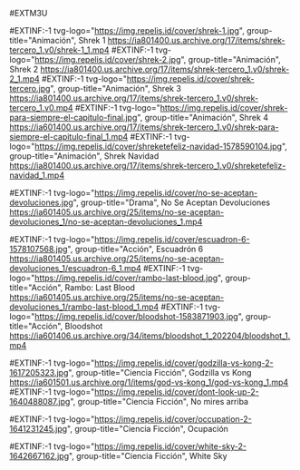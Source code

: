 #EXTM3U

#EXTINF:-1 tvg-logo="https://img.repelis.id/cover/shrek-1.jpg", group-title="Animación", Shrek 1
https://ia801400.us.archive.org/17/items/shrek-tercero_1.v0/shrek-1_1.mp4
#EXTINF:-1 tvg-logo="https://img.repelis.id/cover/shrek-2.jpg", group-title="Animación", Shrek 2
https://ia801400.us.archive.org/17/items/shrek-tercero_1.v0/shrek-2_1.mp4
#EXTINF:-1 tvg-logo="https://img.repelis.id/cover/shrek-tercero.jpg", group-title="Animación", Shrek 3
https://ia801400.us.archive.org/17/items/shrek-tercero_1.v0/shrek-tercero_1.v0.mp4
#EXTINF:-1 tvg-logo="https://img.repelis.id/cover/shrek-para-siempre-el-capitulo-final.jpg", group-title="Animación", Shrek 4
https://ia601400.us.archive.org/17/items/shrek-tercero_1.v0/shrek-para-siempre-el-capitulo-final_1.mp4
#EXTINF:-1 tvg-logo="https://img.repelis.id/cover/shreketefeliz-navidad-1578590104.jpg", group-title="Animación", Shrek Navidad
https://ia801400.us.archive.org/17/items/shrek-tercero_1.v0/shreketefeliz-navidad_1.mp4



#EXTINF:-1 tvg-logo="https://img.repelis.id/cover/no-se-aceptan-devoluciones.jpg", group-title="Drama", No Se Aceptan Devoluciones
https://ia601405.us.archive.org/25/items/no-se-aceptan-devoluciones_1/no-se-aceptan-devoluciones_1.mp4



#EXTINF:-1 tvg-logo="https://img.repelis.id/cover/escuadron-6-1578107568.jpg", group-title="Acción", Escuadrón 6
https://ia801405.us.archive.org/25/items/no-se-aceptan-devoluciones_1/escuadron-6_1.mp4
#EXTINF:-1 tvg-logo="https://img.repelis.id/cover/rambo-last-blood.jpg", group-title="Acción", Rambo: Last Blood
https://ia601405.us.archive.org/25/items/no-se-aceptan-devoluciones_1/rambo-last-blood_1.mp4
#EXTINF:-1 tvg-logo="https://img.repelis.id/cover/bloodshot-1583871903.jpg", group-title="Acción", Bloodshot
https://ia601406.us.archive.org/34/items/bloodshot_1_202204/bloodshot_1.mp4

#EXTINF:-1 tvg-logo="https://img.repelis.id/cover/godzilla-vs-kong-2-1617205323.jpg", group-title="Ciencia Ficción", Godzilla vs Kong
https://ia601501.us.archive.org/1/items/god-vs-kong_1/god-vs-kong_1.mp4
#EXTINF:-1 tvg-logo="https://img.repelis.id/cover/dont-look-up-2-1640488087.jpg", group-title="Ciencia Ficción", No mires arriba

#EXTINF:-1 tvg-logo="https://img.repelis.id/cover/occupation-2-1641231245.jpg", group-title="Ciencia Ficción", Ocupación

#EXTINF:-1 tvg-logo="https://img.repelis.id/cover/white-sky-2-1642667162.jpg", group-title="Ciencia Ficción", White Sky
